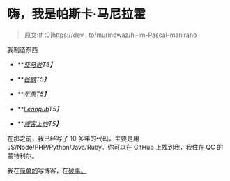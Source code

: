 # 嗨，我是帕斯卡·马尼拉霍

> 原文:# t0]https://dev . to/murindwaz/hi-im-Pascal-maniraho

我制造东西

*   ***[亚马逊](https://amzn.to/2QDYqV3)*T5】**
*   ***[谷歌](https://bit.ly/39skpH1)*T5】**
*   ***[苹果](https://apple.co/2F7V72V)*T5】**
*   ***[Leanpub](http://bit.ly/37tvGFk)*T5】**

*   ***[博客上的](http://bit.ly/2ZFJytb)*T5】**

在那之前，我已经写了 10 多年的代码，主要是用 JS/Node/PHP/Python/Java/Ruby。你可以在 GitHub 上找到我，我住在 QC 的蒙特利尔。

我在[简单的](https://medium.com/hoopeez)写博客，在[破事。](https://app.hoo.gy)